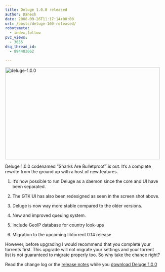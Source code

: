 ```yaml
---
title: Deluge 1.0.0 released
author: Danesh
date: 2008-09-26T11:17:14+00:00
url: /posts/deluge-100-released/
robotsmeta:
  - index,follow
pvc_views:
  - 3635
dsq_thread_id:
  - 894482662

---
```

[<img loading="lazy" src="http://farm4.static.flickr.com/3181/2889031121_b690c5fbdd.jpg" width="500" height="297" alt="deluge-1.0.0" />][1]

Deluge 1.0.0 codenamed &#8220;Sharks Are Bulletproof&#8221; is out. It&#8217;s a complete rewrite from the ground up with a host of new features.

1. It&#8217;s now possible to run Deluge as a daemon since the core and UI have been separated.

2. The GTK UI has also been redesigned as seen in the screen shot above.

3. Deluge is now way more stable compared to the older versions.

4. New and improved queuing system.

5. Include GeoIP database for country look-ups

6. Migration to the upcoming libtorrent 0.14 release

However, before upgrading I would recommend that you complete your torrents first. This upgrade will not migrate your settings and your torrent list is not guaranteed to migrate properly too. So why take the chance right?

Read the change log or the [release notes][2] while you [download Deluge 1.0.0][3]

 [1]: http://www.flickr.com/photos/dannyportal/2889031121/ "deluge-1.0.0 by Danesh Manoharan, on Flickr"
 [2]: http://forum.deluge-torrent.org/viewtopic.php?f=8&t=9875
 [3]: http://deluge-torrent.org/downloads.php
